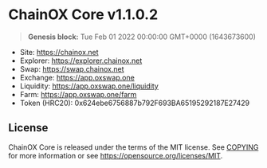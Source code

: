 ChainOX Core v1.1.0.2
===============================

> **Genesis block:**
> Tue Feb 01 2022 00:00:00 GMT+0000 (1643673600)

- Site: https://chainox.net
- Explorer: https://explorer.chainox.net
- Swap: https://swap.chainox.net
- Exchange: https://app.oxswap.one
- Liquidity: https://app.oxswap.one/liquidity
- Farm: https://app.oxswap.one/farm
- Token (HRC20): 0x624ebe6756887b792F693BA65195292187E27429

License
-------

ChainOX Core is released under the terms of the MIT license. See [COPYING](COPYING) for more
information or see https://opensource.org/licenses/MIT.
